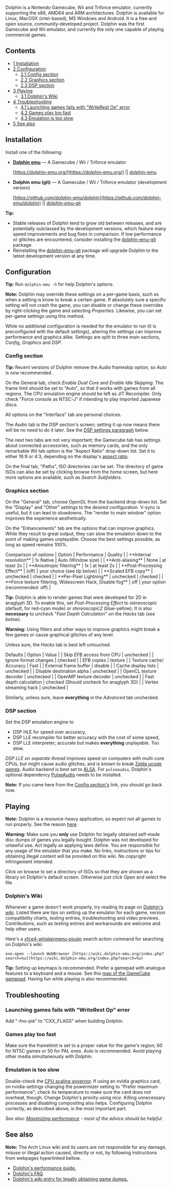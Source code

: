 Dolphin is a Nintendo Gamecube, Wii and Triforce emulator, currently supporting the x86, AMD64 and ARM architectures. Dolphin is available for Linux, MacOSX (intel-based), MS Windows and Android. It is a free and open source, community-developed project. Dolphin was the first Gamecube and Wii emulator, and currently the only one capable of playing commercial games.

## Contents

*   [1 Installation](#Installation)
*   [2 Configuration](#Configuration)
    *   [2.1 Config section](#Config_section)
    *   [2.2 Graphics section](#Graphics_section)
    *   [2.3 DSP section](#DSP_section)
*   [3 Playing](#Playing)
    *   [3.1 Dolphin's Wiki](#Dolphin.27s_Wiki)
*   [4 Troubleshooting](#Troubleshooting)
    *   [4.1 Launching games fails with "WriteRest Op" error](#Launching_games_fails_with_.22WriteRest_Op.22_error)
    *   [4.2 Games play too fast](#Games_play_too_fast)
    *   [4.3 Emulation is too slow](#Emulation_is_too_slow)
*   [5 See also](#See_also)

## Installation

Install one of the following:

*   **[Dolphin emu](/index.php/Dolphin_emu "Dolphin emu")** — A Gamecube / Wii / Triforce emulator

	[https://dolphin-emu.org/](https://dolphin-emu.org/) || [dolphin-emu](https://www.archlinux.org/packages/?name=dolphin-emu)

*   **Dolphin emu (git)** — A Gamecube / Wii / Triforce emulator (development version)

	[https://github.com/dolphin-emu/dolphin](https://github.com/dolphin-emu/dolphin) || [dolphin-emu-git](https://aur.archlinux.org/packages/dolphin-emu-git/)

**Tip:**

*   Stable releases of Dolphin tend to grow old between releases, and are potentially outclassed by the development versions, which feature many speed improvements and bug fixes in comparison. If low performance or glitches are encountered, consider installing the [dolphin-emu-git](https://aur.archlinux.org/packages/dolphin-emu-git/) package.
*   Reinstalling the [dolphin-emu-git](https://aur.archlinux.org/packages/dolphin-emu-git/) package will upgrade Dolphin to the latest development version at any time.

## Configuration

**Tip:** Run `dolphin-emu -h` for help Dolphin's options.

**Note:** Dolphin may override these settings on a per-game basis, such as when a setting is know to break a certain game. If absolutely sure a specific setting will not crash the game, you can disable or change these overrides by right-clicking the game and selecting *Properties*. Likewise, you can set per-game settings using this method.

While no additional configuration is needed for the emulator to run (it is preconfigured with the default settings), altering the settings can improve performance and graphics alike. Settings are split to three main sections, *Config*, *Graphics* and *DSP*.

### Config section

**Tip:** Recent versions of Dolphin remove the *Audio* frameskip option, so *Auto* is now recommended.

On the General tab, check *Enable Dual Core* and *Enable Idle Skipping*. The frame limit should be set to "Auto", so that it works with games from all regions. The CPU emulation engine should be left as JIT Recompiler. Only check "Force console as NTSC-J" if intending to play imported Japanese discs.

All options on the "Interface" tab are personal choices.

The Audio tab is the DSP section's screen; setting it up now means there will be no need to do it later. See the [DSP settings paragraph](#DSP_section) below.

The next two tabs are not very important; the Gamecube tab has settings about connected accessories, such as memory cards, and the only remarkable Wii tab option is the "Aspect Ratio" drop-down list. Set it to either 16:9 or 4:3, depending on the display's [aspect ratio](https://en.wikipedia.org/wiki/Aspect_ratio "wikipedia:Aspect ratio").

On the final tab, "Paths", ISO directories can be set. The directory of game ISOs can also be set by clicking browse from the home screen, but here more options are available, such as *Search Subfolders*.

### Graphics section

On the "General" tab, choose OpenGL from the backend drop-down list. Set the "Display" and "Other" settings to the desired configuration. V-sync is useful, but it can lead to slowdowns. The "render to main window" option improves the experience aesthetically.

On the "Enhancements" tab are the options that can improve graphics. While they result to great output, they can slow the emulation down to the point of making games unplayable. Choose the best settings possible, as long as speed remains 100%.

<caption>Comparison of options</caption>
| Option | Performance | Quality |
| **Internal resolution** | 1x Native | Auto (Window size) |
| **Anti-aliasing** | None | at least 2x |
| **Anisotropic filtering** | 1x | at least 2x |
| **Post-Processing Effect** | (off) | your choice
(see tip below) |
| **Scaled EFB copy** | unchecked | checked |
| **Per-Pixel Lightning** | unchecked | checked |
| **Force texture filtering,
Widescreen Hack,
Disable fog** | off | your option
(recommended: off) |

**Tip:** Dolphin is able to render games that were developed for 2D in anaglyph 3D. To enable this, set *Post-Processing Effect* to *stereoscopic* (default, for red-cyan mode) or *stereoscopic2* (blue-yellow). It is also **necessary** to uncheck "*Fast Depth Calculation*" on the *Hacks* tab (*see below*).

**Warning:** Using filters and other ways to improve graphics might break a few games or cause graphical glitches of any level.

Unless sure, the *Hacks* tab is best left untouched.

<caption>Defaults</caption>
| Option | Value |
| Skip EFB access from CPU | unchecked |
| Ignore format changes | checked |
| EFB copies | texture |
| Texture cache/ Accuracy | Fast |
| External frame buffer | disable |
| Cache display lists | unchecked |
| Disable destination alpha | unchecked |
| OpenCL texture decoder | unchecked |
| OpenMP texture decoder | unchecked |
| Fast depth calculation | checked
(Should uncheck for anaglyph 3D) |
| Vertex streaming hack | unchecked |

Similarly, unless sure, leave **everything** in the *Advanced* tab unchecked.

### DSP section

Set the DSP emulation engine to

*   DSP HLE for speed over accuracy,
*   DSP LLE recompiler for better accuracy with the cost of some speed,
*   DSP LLE interpreter; accurate but makes **everything** unplayable. Too slow.

*DSP LLE on separate thread* improves speed on computers with multi-core CPUs, but might cause audio glitches, and is known to break [Zelda ucode games](https://wiki.dolphin-emu.org/index.php?title=Category:Zelda_ucode_games). Audio backend is best set to [ALSA](/index.php/ALSA "ALSA"). For `pulseaudio`, Dolphin's optional dependency [PulseAudio](/index.php/PulseAudio "PulseAudio") needs to be installed.

**Note:** If you came here from the [Config section's](#Config_section) link, you should go back now.

## Playing

**Note:** Dolphin is a resource-heavy application, so expect not all games to run properly. See the reason [here](https://dolphin-emu.org/docs/faq/#why-do-i-need-such-powerful-computer-emulate-old-c).

**Warning:** Make sure you **only** use Dolphin for legally obtained self-made disc dumps of games you legally bought. Dolphin was not developed for unlawful use. Act legally as applying laws define. You are responsible for any usage of the emulator that you make. No links, instructions or tips for obtaining illegal content will be provided on this wiki. No copyright infringement intended.

Click on browse to set a directory of ISOs so that they are shown as a library on Dolphin's default screen. Otherwise just click *Open* and select the file.

### Dolphin's Wiki

Whenever a game doesn't work properly, try reading its page on [Dolphin's wiki](https://wiki.dolphin-emu.org). Listed there are tips on setting up the emulator for each game, version compatibility charts, testing entries, troubleshooting and video previews. Contributions, such as testing entries and workarounds are welcome and help other users.

Here's a [xfce4-whiskermenu-plugin](https://www.archlinux.org/packages/?name=xfce4-whiskermenu-plugin) search action command for searching on Dolphin's wiki:

```
exo-open --launch WebBrowser [https://wiki.dolphin-emu.org/index.php?search=%u](https://wiki.dolphin-emu.org/index.php?search=%u)

```

**Tip:** Setting up keymaps is recommended. Prefer a gamepad with analogue features to a keyboard and a mouse. See this [map of the GameCube gamepad](http://upload.wikimedia.org/wikipedia/commons/thumb/3/32/GCController_Layout.svg/1000px-GCController_Layout.svg.png). Having fun while playing is also recommended.

## Troubleshooting

### Launching games fails with "WriteRest Op" error

Add "-fno-pie" to "CXX_FLAGS" when building Dolphin.

### Games play too fast

Make sure the framelimit is set to a proper value for the game's region; 60 for NTSC games or 50 for PAL ones. *Auto* is recommended. Avoid playing other media simultaneously with Dolphin.

### Emulation is too slow

Double-check the [CPU scaling governor](/index.php/Cpu_scaling#Scaling_governors "Cpu scaling"). If using an nvidia graphics card, on nvidia-settings changing the powermizer setting to "Prefer maximum performance"; check its temperature to make sure the card does not overheat, though. Change Dolphin's priority using *nice*. Killing unnecessary processes and disabling compositing also helps. Configuring Dolphin correctly, as described above, is the most important part.

*See also: [Maximizing performance](/index.php/Maximizing_performance "Maximizing performance") - most of the advice should be helpful.*

## See also

**Note:** The Arch Linux wiki and its users are not responsible for any damage, misuse or illegal action caused, directly or not, by following instructions from webpages hyperlinked bellow.

*   [Dolphin's performance guide.](https://dolphin-emu.org/docs/guides/performance-guide/)
*   [Dolphin's FAQ](https://dolphin-emu.org/docs/faq/)
*   [Dolphin's wiki entry for legally obtaining game dumps.](https://wiki.dolphin-emu.org/index.php?title=Ripping_Game_Discs)
